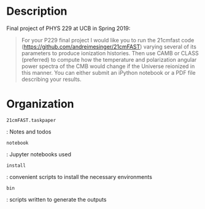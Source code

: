 # Description

Final project of PHYS 229 at UCB in Spring 2019:

> For your P229 final project I would like you to run the 21cmfast code (https://github.com/andreimesinger/21cmFAST) varying several of its parameters to produce ionization histories.
> Then use CAMB or CLASS (preferred) to compute how the temperature and polarization angular power spectra of the CMB would change if the Universe reionized in this manner.
> You can either submit an iPython notebook or a PDF file describing your results.

# Organization

`21cmFAST.taskpaper`

: Notes and todos

`notebook`

: Jupyter notebooks used

`install`

: convenient scripts to install the necessary environments

`bin`

: scripts written to generate the outputs
